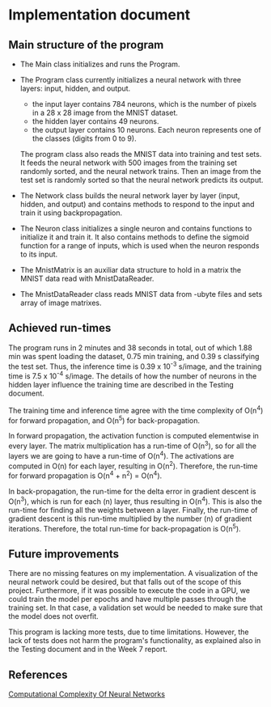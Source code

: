 # Implementation document

## Main structure of the program
* The Main class initializes and runs the Program.
* The Program class currently initializes a neural network with three layers: input, hidden, and output.
  - the input layer contains 784 neurons, which is the number of pixels in a 28 x 28 image from the MNIST dataset.
  - the hidden layer contains 49 neurons.
  - the output layer contains 10 neurons. Each neuron represents one of the classes (digits from 0 to 9).

  The program class also reads the MNIST data into training and test sets.
It feeds the neural network with 500 images from the training set randomly sorted, and the neural network trains.
Then an image from the test set is randomly sorted so that the neural network predicts its output.
* The Network class builds the neural network layer by layer (input, hidden, and output) and contains methods to respond to the input and train it using backpropagation.
* The Neuron class initializes a single neuron and contains functions to initialize it and train it. It also contains methods to define the sigmoid function for a range of inputs, which is used when the neuron responds to its input.
* The MnistMatrix is an auxiliar data structure to hold in a matrix the MNIST data read with MnistDataReader.
* The MnistDataReader class reads MNIST data from -ubyte files and sets array of image matrixes.

## Achieved run-times
The program runs in 2 minutes and 38 seconds in total, out of which 1.88 min was spent loading the dataset, 0.75 min training, and 0.39 s classifying the test set.
Thus, the inference time is 0.39 x 10<sup>-3</sup> s/image, and the training time is 7.5 x 10<sup>-4</sup> s/image. The details of how the number of neurons in the hidden layer influence the training time are described in the Testing document.

The training time and inference time agree with the time complexity of O(n<sup>4</sup>) for forward propagation, and O(n<sup>5</sup>) for back-propagation.

In forward propagation, the activation function is computed elementwise in every layer. The matrix multiplication has a run-time of O(n<sup>3</sup>), so for all the layers we are going to have a run-time of O(n<sup>4</sup>). The activations are computed in O(n) for each layer, resulting in O(n<sup>2</sup>). Therefore, the run-time for forward propagation is O(n<sup>4</sup> + n<sup>2</sup>) = O(n<sup>4</sup>).

In back-propagation, the run-time for the delta error in gradient descent is O(n<sup>3</sup>), which is run for each (n) layer, thus resulting in O(n<sup>4</sup>). This is also the run-time for finding all the weights between a layer. Finally, the run-time of gradient descent is this run-time multiplied by the number (n) of gradient iterations. Therefore, the total run-time for back-propagation is O(n<sup>5</sup>).

## Future improvements
There are no missing features on my implementation. A visualization of the neural network could be desired, but that falls out of the scope of this project. Furthermore, if it was possible to execute the code in a GPU, we could train the model per epochs and have multiple passes through the training set. In that case, a validation set would be needed to make sure that the model does not overfit.

This program is lacking more tests, due to time limitations. However, the lack of tests does not harm the program's functionality, as explained also in the Testing document and in the Week 7 report.

## References
[Computational Complexity Of Neural Networks](https://kasperfred.com/posts/computational-complexity-of-neural-networks)


